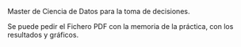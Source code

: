 Master de Ciencia de Datos para la toma de decisiones.

Se puede pedir el Fichero PDF con la memoria de la práctica, con los resultados y gráficos.
